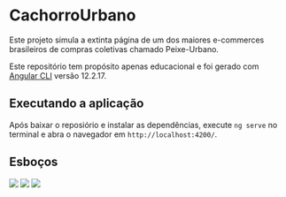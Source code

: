 # CachorroUrbano

Este projeto simula a extinta página de um dos maiores e-commerces brasileiros de compras coletivas chamado Peixe-Urbano.

Este repositório tem propósito apenas educacional e foi gerado com [Angular CLI](https://github.com/angular/angular-cli) versão 12.2.17.

## Executando a aplicação

Após baixar o reposiório e instalar as dependências, execute `ng serve` no terminal e abra o navegador em `http://localhost:4200/`. 


## Esboços

<img src='./assets/esbocos/1.png'>
<img src='./assets/esbocos/2_services.png'>
<img src='./assets/esbocos/3_ofertaModel.png'>


<!-- 
## Code scaffolding

Run `ng generate component component-name` to generate a new component. You can also use `ng generate directive|pipe|service|class|guard|interface|enum|module`.

## Build

Run `ng build` to build the project. The build artifacts will be stored in the `dist/` directory.

## Running unit tests

Run `ng test` to execute the unit tests via [Karma](https://karma-runner.github.io).

## Running end-to-end tests

Run `ng e2e` to execute the end-to-end tests via a platform of your choice. To use this command, you need to first add a package that implements end-to-end testing capabilities.

## Further help

To get more help on the Angular CLI use `ng help` or go check out the [Angular CLI Overview and Command Reference](https://angular.io/cli) page. -->
